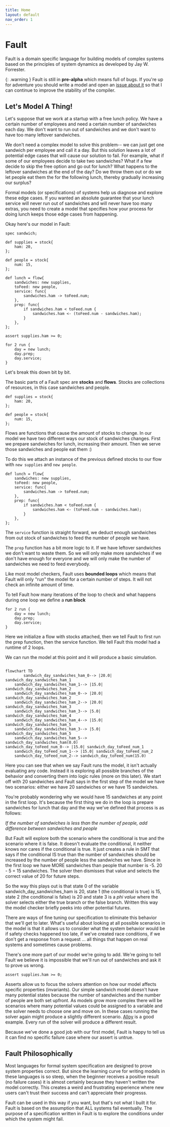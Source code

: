 ```yaml
---
title: Home
layout: default
nav_order: 1
---
```


# Fault
Fault is a domain specific language for building models of complex systems based on the principles of system dynamics as developed by Jay W. Forrester.

{: .warning }
Fault is still in **pre-alpha** which means full of bugs. If you're up for adventure you should write a model and open an [issue about it](https://github.com/Fault-lang/Fault/issues) so that I can continue to improve the stability of the compiler.

## Let's Model A Thing!
Let's suppose that we work at a startup with a free lunch policy. We have a certain number of employees and need a certain number of sandwiches each day. We don't want to run out of sandwiches and we don't want to have too many leftover sandwiches.

We don't need a complex model to solve this problem-- we can just get one sandwich per employee and call it a day. But this solution leaves a lot of potential edge cases that will cause our solution to fail. For example, what if some of our employees decide to take two sandwiches? What if a few decide to skip the free option and go out for lunch? What happens to the leftover sandwiches at the end of the day? Do we throw them out or do we let people eat them the for the following lunch, thereby gradually increasing our surplus?

Formal models (or specifications) of systems help us diagnose and explore these edge cases. If you wanted an absolute guarantee that your lunch service will never run out of sandwiches and will never have too many extras, you need to create a model that specifies how your process for doing lunch keeps those edge cases from happening.

Okay here's our model in Fault:

```
spec sandwich;

def supplies = stock{
    ham: 20,
};

def people = stock{
    num: 15,
};

def lunch = flow{
    sandwiches: new supplies,
    toFeed: new people,
    service: func{
        sandwiches.ham -> toFeed.num; 
    },
    prep: func{
        if sandwiches.ham < toFeed.num {
            sandwiches.ham <- (toFeed.num - sandwiches.ham);
        }
    },
};

assert supplies.ham >= 0;

for 2 run {
    day = new lunch;
    day.prep;
    day.service;
}
```

Let's break this down bit by bit.

The basic parts of a Fault spec are **stocks** and **flows**. Stocks are collections of resources, in this case sandwiches and people. 

```
def supplies = stock{
    ham: 20,
};

def people = stock{
    num: 15,
};
```

Flows are functions that cause the amount of stocks to change. In our model we have two different ways our stock of sandwiches changes. First we prepare sandwiches for lunch, increasing their amount. Then we serve those sandwiches and people eat them :)

To do this we attach an instance of the previous defined stocks to our flow with `new supplies` and `new people`.

```
def lunch = flow{
    sandwiches: new supplies,
    toFeed: new people,
    service: func{
        sandwiches.ham -> toFeed.num; 
    },
    prep: func{
        if sandwiches.ham < toFeed.num {
            sandwiches.ham <- (toFeed.num - sandwiches.ham);
        }
    },
};
```

The `service` function is straight forward, we deduct enough sandwiches from out stock of sandwiches to feed the number of people we have.

The `prep` function has a bit more logic to it. If we have leftover sandwiches we don't want to waste them. So we will only make more sandwiches if we don't have enough for everyone and we will only make the number of sandwiches we need to feed everybody.

Like most model checkers, Fault uses **bounded loops** which means that Fault will only "run" the model for a certain number of steps. It will not check an infinite amount of time.

To tell Fault how many iterations of the loop to check and what happens during one loop we define a **run block**

```
for 2 run {
    day = new lunch;
    day.prep;
    day.service;
}
```

Here we initialize a flow with stocks attached, then we tell Fault to first run the prep function, then the service function. We tell Fault this model had a runtime of 2 loops. 

We can run the model at this point and it will produce a basic simulation.

```mermaid

flowchart TD
		sandwich_day_sandwiches_ham_0--> |20.0| sandwich_day_sandwiches_ham_1
	sandwich_day_sandwiches_ham_1--> |15.0| sandwich_day_sandwiches_ham_2
	sandwich_day_sandwiches_ham_0--> |20.0| sandwich_day_sandwiches_ham_2
	sandwich_day_sandwiches_ham_2--> |20.0| sandwich_day_sandwiches_ham_3
	sandwich_day_sandwiches_ham_3--> |5.0| sandwich_day_sandwiches_ham_4
	sandwich_day_sandwiches_ham_4--> |15.0| sandwich_day_sandwiches_ham_5
	sandwich_day_sandwiches_ham_3--> |5.0| sandwich_day_sandwiches_ham_5
	sandwich_day_sandwiches_ham_5-->  
sandwich_day_sandwiches_ham(0.0)
sandwich_day_toFeed_num_0--> |15.0| sandwich_day_toFeed_num_1
	sandwich_day_toFeed_num_1--> |15.0| sandwich_day_toFeed_num_2
	sandwich_day_toFeed_num_2--> sandwich_day_toFeed_num(15.0)
```

Here you can see that when we say Fault runs the model, it isn't actually evaluating any code. Instead it is exploring all possible branches of the behavior and converting them into logic rules (more on this later). We start off with 20 sandwiches and Fault says in the first step of the model we have two scenarios: either we have 20 sandwiches or we have 15 sandwiches.

You're probably wondering why we would have 15 sandwiches at any point in the first loop. It's because the first thing we do in the loop is prepare sandwiches for lunch that day and the way we've defined that process is as follows:

_If the number of sandwiches is less than the number of people, add difference between sandwiches and people_

But Fault will explore both the scenario where the conditional is true and the scenario where it is false. It doesn't evaluate the conditional, it neither knows nor cares if the conditional is true. It just creates a rule in SMT that says if the conditional IS true than the number of sandwiches should be increased by the number of people less the sandwiches we have. Since in the first loop we have MORE sandwiches than people that number is -5. 20 - 5 = 15 sandwiches. The solver then dismisses that value and selects the correct value of 20 for future steps.

So the way this plays out is that state 0 of the variable sandwich_day_sandwiches_ham is 20, state 1 (the conditional is true) is 15, state 2 (the conditional is false) is 20 and state 3 is a _phi value_ where the solver selects either the true branch or the false branch. Written this way the model checker briefly peeks into other potential futures.

There are ways of fine tuning our specification to eliminate this behavior that we'll get to later. What's useful about looking at all possible scenarios in the model is that it allows us to consider what the system behavior would be if safety checks happened too late, if we've created race conditions, if we don't get a response from a request ... all things that happen on real systems and sometimes cause problems.

There's one more part of our model we're going to add. We're going to tell Fault we believe it is impossible that we'll run out of sandwiches and ask it to prove us wrong.

```
assert supplies.ham >= 0;
```

Asserts allow us to focus the solvers attention on how our model affects specific properties (invariants). Our simple sandwich model doesn't have many potential states because the number of sandwiches and the number of people are both set upfront. As models grow more complex there will be scenarios where many potential values could be assigned to a variable and the solver needs to choose one and move on. In these cases running the solver again might produce a slightly different scenario. [Alloy](https://cacm.acm.org/magazines/2019/9/238969-alloy/fulltext) is a good example. Every run of the solver will produce a different result.


Because we've done a good job with our first model, Fault is happy to tell us it can find no specific failure case where our assert is untrue.

## Fault Philosophically
Most languages for formal system specification are designed to prove system properties correct. But since the learning curve for writing models in these languages is so steep, when the beginner receives a positive result (no failure cases) it is almost certainly because they haven't written the model correctly. This creates a weird and frustrating experience where new users can't trust their success and can't appreciate their progresss.

Fault can be used in this way if you want, but that's not what I built it for. Fault is based on the assumption that ALL systems fail eventually. The purpose of a specification written in Fault is to explore the conditions under which the system might fail.